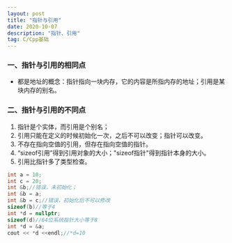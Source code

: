 ```yaml
---
layout: post
title: "指针与引用"
date: 2020-10-07
description: "指针、引用"
tag: C/Cpp基础
---
```


### 一、指针与引用的相同点

* 都是地址的概念：指针指向一块内存，它的内容是所指内存的地址；引用是某块内存的别名。

### 二、指针与引用的不同点  

1. 指针是个实体，而引用是个别名；
2. 引用只能在定义的时候初始化一次，之后不可以改变；指针可以改变。
3. 不存在指向空值的引用，但存在指向空值的指针。
4. “sizeof引用”得到引用对象的大小；"sizeof指针"得到指针本身的大小。
5. 引用比指针多了类型检查。  

```C++
int a = 10;
int c = 20;
int &b;//错误，未初始化；
int &b = a;
int &b = c;//错误，初始化后不可以修改
sizeof(b)//等于4
int *d = nullptr;
sizeof(d)//64位系统指针大小等于8
int *d = &a;
cout << *d <<endl;//*d=10
```
